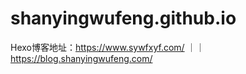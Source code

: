 # shanyingwufeng.github.io
Hexo博客地址：https://www.sywfxyf.com/   ｜｜    https://blog.shanyingwufeng.com/
